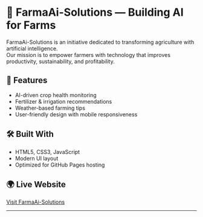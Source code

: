 # 🌾 FarmaAi-Solutions — Building AI for Farms

FarmaAi-Solutions is an initiative dedicated to transforming agriculture with artificial intelligence.  
Our mission is to empower farmers with technology that improves productivity, sustainability, and profitability.

## 🚀 Features
- AI-driven crop health monitoring
- Fertilizer & irrigation recommendations
- Weather-based farming tips
- User-friendly design with mobile responsiveness

## 🛠️ Built With
- HTML5, CSS3, JavaScript
- Modern UI layout
- Optimized for GitHub Pages hosting

## 🌍 Live Website
[Visit FarmaAi-Solutions](https://pamd005.github.io/FarmaAi-Solutions/)

---
